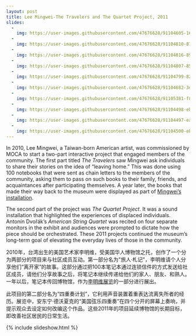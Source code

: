 ```yaml
---
layout: post
title: Lee Mingwei-The Travelers and The Quartet Project, 2011
slides:
  -
    img: https://user-images.githubusercontent.com/47676628/91104605-1603de80-e63c-11ea-8f20-f0e18ba81bd4.jpg
  -
    img: https://user-images.githubusercontent.com/47676628/91104810-87dc2800-e63c-11ea-9970-b397829f4fdf.JPG
  -
    img: https://user-images.githubusercontent.com/47676628/91104816-89a5eb80-e63c-11ea-898a-03f8d4dce9af.JPG
  -
    img: https://user-images.githubusercontent.com/47676628/91104807-8579ce00-e63c-11ea-9266-5d1f10d57a3b.JPG
  -
    img: https://user-images.githubusercontent.com/47676628/91104799-827edd80-e63c-11ea-82c5-55150d5de3bf.JPG
  -
    img: https://user-images.githubusercontent.com/47676628/91104682-3d5aab80-e63c-11ea-8e7e-429552700e69.jpg
  -
    img: https://user-images.githubusercontent.com/47676628/91105381-f8377900-e63d-11ea-922e-be8a3bed7230.jpg
  -
    img: https://user-images.githubusercontent.com/47676628/91104498-ebb22100-e63b-11ea-83d6-c68914432f8d.jpg
  -
    img: https://user-images.githubusercontent.com/47676628/91104497-ea80f400-e63b-11ea-8336-ac31805ea1bb.jpg
  -
    img: https://user-images.githubusercontent.com/47676628/91104500-ebb22100-e63b-11ea-860f-5b5af477fdda.jpg
---
```


In 2010, Lee Mingwei, a Taiwan-born American artist, was commissioned by MOCA to start a two-part interactive project that engaged members of the community. The first part titled *The Travelers* saw Mingwei ask individuals to share their stories on the idea of “leaving home.” This was done using 100 notebooks that were sent as chain letters to the members of the community, asking them to pass on such books to their family, friends, and acquaintances after participating themselves. A year later, the books that made their way back to the museum were displayed as part of [Mingwei’s installation](https://www.mocanyc.org/exhibitions/lee_mingwei_the_travelers_and_the_quartet_project).

The second part of the project was *The Quartet Project*. It was a sound installation that highlighted the experiences of displaced individuals. Antonín Dvořák’s *American String Quartet* was recited on four separate monitors in the exhibit and audiences were prompted to dictate how the piece should be orchestrated. These 2011 projects continued the museum’s long-term goal of elevating the everyday lives of those in the community.

2010年，台湾出生的美国艺术家李明维，受美国华人博物馆之托，创作了一个分为两部分的项目来与社区成员互动。第一部分名为"旅人·札记"，李明维请个人分享他们“离开家”的故事。这部分通过把100本笔记本通过连锁信件的方式发送给社区成员，请他们分享故事之后，将笔记本继续传递给他们的家人、朋友、和熟人。一年以后，笔记本传回博物馆，作为[李明维展览](https://www.mocanyc.org/exhibitions/lee_mingwei_the_travelers_and_the_quartet_project)的一部分进行展出。

此项目的第二部分名为“四重奏计划”，它利用声音装置着重表达流离失所者的经历。展览中，安东宁·德沃夏克的“美国弦乐四重奏”在四个分开的屏幕上奏响，并提示观众去设定如何改编这个作品。这些2011年的项目延续博物馆的长期目标，即改善社区居民的日常生活。


{% include slideshow.html %}
